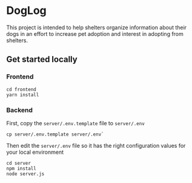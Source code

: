 # DogLog

This project is intended to help shelters organize information about their dogs in an effort to increase pet adoption and interest in adopting from shelters.



## Get started locally


### Frontend 

```
cd frontend
yarn install

```


### Backend 

First, copy the `server/.env.template` file to `server/.env`

```
cp server/.env.template server/.env`
```

Then edit the `server/.env` file so it has the right configuration values for your local environment


```
cd server
npm install
node server.js
```
